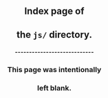 <!DOCTYPE html>
<html lang="en">
<head>
<meta content="width=device-width, initial-scale=1" name="viewport"/>
<!----><meta charset="utf-8"/>
<meta content="IE=edge" http-equiv="X-UA-Compatible"/>
<meta content="width=device-width, initial-scale=1" name="viewport"/>
<meta content="blank index page of js directory" name="description"/>
<meta content="Allison Davenport" name="author"/>
<meta content="i,n,d,e,x" name="keywords"/>
<title>js directory index</title>
<link href="http://fonts.googleapis.com/css?family=Amatic+SC|Sacramento" rel="stylesheet" type="text/css"/>
<link href="../img/favicon.ico" id="favicon" rel="shortcut icon" type="image/x-icon"/>
<link href="../img/icon_60x60.png" rel="apple-touch-icon"/>
<link href="../img/icon_76x76.png" rel="apple-touch-icon" sizes="76x76"/>
<link href="../img/icon_120x120.png" rel="apple-touch-icon" sizes="120x120"/>
<link href="../img/icon_152x152.png" rel="apple-touch-icon" sizes="152x152"/>
<meta content="http://allisondavenport.com" property="og:url"/>
<meta content="website" property="og:type"/>
<meta content="js directory index" property="og:title"/>
<meta content="http://allisondavenport.com/img/icon.png" property="og:image"/>
<meta content="http://allisondavenport.com/img/icon.png" name="msapplication-TileImage"/>
<meta content="#3498db" name="msapplication-TileColor"/>
<meta content="summary" name="twitter:card"/>
<meta content="@AADavenport" name="twitter:site"/>
<meta content="allisondavenport.com" name="twitter:domain"/>
<meta content="js directory index" name="twitter:title"/>
<meta content="blank index page of js directory" name="twitter:description"/>
<meta content="http://allisondavenport.com/img/icon.png" name="twitter:img"/>
<!-- <script>
    (function(i,s,o,g,r,a,m){i['GoogleAnalyticsObject']=r;i[r]=i[r]||function(){
    (i[r].q=i[r].q||[]).push(arguments)},i[r].l=1*new Date();a=s.createElement(o),
    m=s.getElementsByTagName(o)[0];a.async=1;a.src=g;m.parentNode.insertBefore(a,m)
    })(window,document,'script','//www.google-analytics.com/analytics.js','ga');
    ga('create', 'UA-55438894-1', 'auto');
    ga('require', 'displayfeatures');
    ga('require', 'linkid', 'linkid.js');
    ga('send', 'pageview');
</script> -->
<link href="../css/allison.css" rel="stylesheet" type="text/css"/></head>
<body>
<main>
<section>
<header>
<div id="page">
<div class="rise-1">
<h1 class="animation-target-1">
<span>Index page of </span>
</h1>
</div>
<div class="rise-2">
<h1 class="animation-target-2">
<span>the <code>js/</code> directory.</span>
</h1>
</div>
<div class="rise-3">
<h4 class="animation-target-3">
            ----------------------------
        </h4>
</div>
<div class="rise-4">
<h3 class="animation-target-4">
<span>This page was intentionally</span>
</h3>
</div>
<div class="rise-5">
<h3 class="animation-target-5">
<span>left blank.</span>
</h3>
</div>
</div>
</header>
</section>
</main>
</body>
</html>
